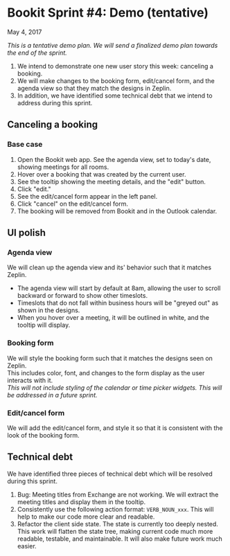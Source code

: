 # Bookit Sprint #4: Demo (tentative)
May 4, 2017

_This is a tentative demo plan. We will send a finalized demo plan towards the end of the sprint._

1) We intend to demonstrate one new user story this week: canceling a booking.
2) We will make changes to the booking form, edit/cancel form, and the agenda view so that they match the designs in Zeplin.
3) In addition, we have identified some technical debt that we intend to address during this sprint.

## Canceling a booking

### Base case
1) Open the Bookit web app. See the agenda view, set to today's date, showing meetings for all rooms.
2) Hover over a booking that was created by the current user.
3) See the tooltip showing the meeting details, and the "edit" button.
4) Click "edit."
5) See the edit/cancel form appear in the left panel.
6) Click "cancel" on the edit/cancel form.
6) The booking will be removed from Bookit and in the Outlook calendar.

## UI polish

### Agenda view
We will clean up the agenda view and its' behavior such that it matches Zeplin.
- The agenda view will start by default at 8am, allowing the user to scroll backward or forward to show other timeslots.
- Timeslots that do not fall within business hours will be "greyed out" as shown in the designs.
- When you hover over a meeting, it will be outlined in white, and the tooltip will display.

### Booking form
We will style the booking form such that it matches the designs seen on Zeplin.<br />
This includes color, font, and changes to the form display as the user interacts with it.<br />
_This will not include styling of the calendar or time picker widgets. This will be addressed in a future sprint._

### Edit/cancel form
We will add the edit/cancel form, and style it so that it is consistent with the look of the booking form.

## Technical debt
We have identified three pieces of technical debt which will be resolved during this sprint.
1) Bug: Meeting titles from Exchange are not working. We will extract the meeting titles and display them in the tooltip.
2) Consistently use the following action format: `VERB_NOUN_xxx`. This will help to make our code more clear and readable.
3) Refactor the client side state. The state is currently too deeply nested. This work will flatten the state tree, making current code much more readable, testable, and maintainable. It will also make future work much easier.
